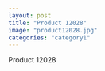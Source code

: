 ```yaml
---
layout: post
title: "Product 12028"
image: "product12028.jpg"
categories: "category1"
---
```

Product 12028
